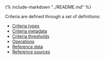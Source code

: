 {% include-markdown "../README.md" %}

Criteria are defined through a set of definitions:

* [Criteria types](criteria_types/)
* [Criteria metadata](criteria_meta/)
* [Criteria thresholds](criteria_thrsh/)
* [Operations](operations/)
* [Reference data](reference_data/)
* [Reference sources](reference_srcs/)
